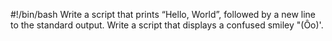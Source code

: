 #!/bin/bash
Write a script that prints “Hello, World”, followed by a new line to the standard output.
Write a script that displays a confused smiley "(Ôo)'.

